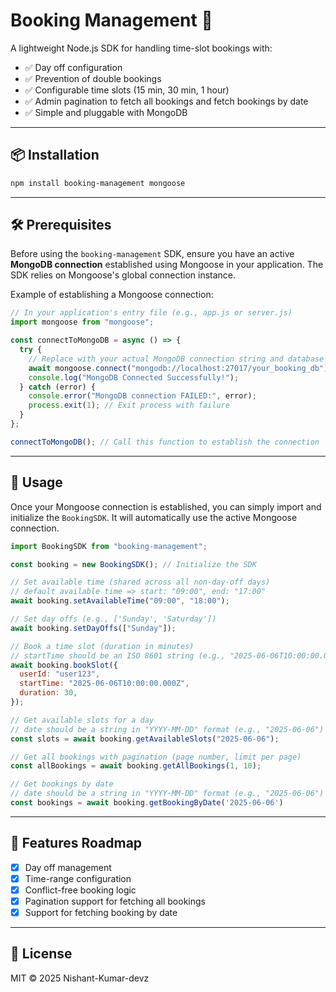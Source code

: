 # Booking Management 📅

A lightweight Node.js SDK for handling time-slot bookings with:

- ✅ Day off configuration
- ✅ Prevention of double bookings
- ✅ Configurable time slots (15 min, 30 min, 1 hour)
- ✅ Admin pagination to fetch all bookings and fetch bookings by date
- ✅ Simple and pluggable with MongoDB

---

## 📦 Installation

```bash
npm install booking-management mongoose
```

---

## 🛠️ Prerequisites

Before using the `booking-management` SDK, ensure you have an active **MongoDB connection** established using Mongoose in your application. The SDK relies on Mongoose's global connection instance.

Example of establishing a Mongoose connection:

```javascript
// In your application's entry file (e.g., app.js or server.js)
import mongoose from "mongoose";

const connectToMongoDB = async () => {
  try {
    // Replace with your actual MongoDB connection string and database name
    await mongoose.connect("mongodb://localhost:27017/your_booking_db");
    console.log("MongoDB Connected Successfully!");
  } catch (error) {
    console.error("MongoDB connection FAILED:", error);
    process.exit(1); // Exit process with failure
  }
};

connectToMongoDB(); // Call this function to establish the connection
```

---

## 🔧 Usage

Once your Mongoose connection is established, you can simply import and initialize the `BookingSDK`. It will automatically use the active Mongoose connection.

```js
import BookingSDK from "booking-management";

const booking = new BookingSDK(); // Initialize the SDK

// Set available time (shared across all non-day-off days)
// default available time => start: "09:00", end: "17:00"
await booking.setAvailableTime("09:00", "18:00");

// Set day offs (e.g., ['Sunday', 'Saturday'])
await booking.setDayOffs(["Sunday"]);

// Book a time slot (duration in minutes)
// startTime should be an ISO 8601 string (e.g., "2025-06-06T10:00:00.000Z")
await booking.bookSlot({
  userId: "user123",
  startTime: "2025-06-06T10:00:00.000Z",
  duration: 30,
});

// Get available slots for a day
// date should be a string in "YYYY-MM-DD" format (e.g., "2025-06-06")
const slots = await booking.getAvailableSlots("2025-06-06");

// Get all bookings with pagination (page number, limit per page)
const allBookings = await booking.getAllBookings(1, 10);

// Get bookings by date
// date should be a string in "YYYY-MM-DD" format (e.g., "2025-06-06")
const bookings = await booking.getBookingByDate('2025-06-06')
```

---

## 🧩 Features Roadmap

- [x] Day off management
- [x] Time-range configuration
- [x] Conflict-free booking logic
- [x] Pagination support for fetching all bookings
- [x] Support for fetching booking by date

---

## 👥 License

MIT © 2025 Nishant-Kumar-devz